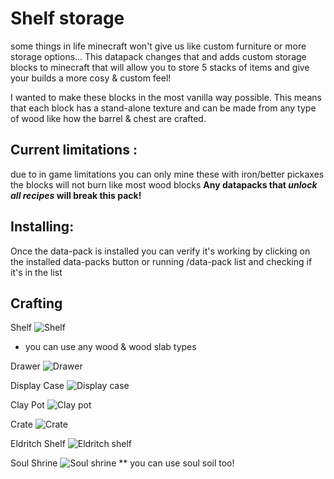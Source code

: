 # Shelf storage

some things in life minecraft won't give us like custom furniture or more storage options... This datapack changes that and adds custom storage blocks to minecraft that will allow you to store 5 stacks of items and give your builds a more cosy & custom feel!

I wanted to make these blocks in the most vanilla way possible. This means that each block has a stand-alone texture and can be made from any type of wood like how the barrel & chest are crafted. 

## Current limitations :
due to in game limitations you can only mine these with iron/better pickaxes
the blocks will not burn like most wood blocks
**Any datapacks that _unlock all recipes_ will break this pack!**

## Installing:
Once the data-pack is installed you can verify it's working by clicking on the installed data-packs button or running /data-pack list and checking if it's in the list

## Crafting

Shelf
![Shelf](https://static.planetminecraft.com/files/image/minecraft/texture-pack/2022/060/15426631-shelf_l.jpg)
* you can use any wood & wood slab types

Drawer
![Drawer](https://static.planetminecraft.com/files/image/minecraft/texture-pack/2022/060/15426623-drawer_l.jpg)

Display Case
![Display case](https://static.planetminecraft.com/files/image/minecraft/texture-pack/2022/060/15426624-display_l.jpg)

Clay Pot
![Clay pot](https://static.planetminecraft.com/files/image/minecraft/texture-pack/2022/060/15426625-clay_l.jpg)

Crate
![Crate](https://static.planetminecraft.com/files/image/minecraft/texture-pack/2022/060/15426626-crate_l.jpg)

Eldritch Shelf
![Eldritch shelf](https://static.planetminecraft.com/files/image/minecraft/texture-pack/2022/060/15426627-eldritch_l.jpg)

Soul Shrine
![Soul shrine](https://static.planetminecraft.com/files/image/minecraft/texture-pack/2022/060/15426628-soul_l.jpg)
** you can use soul soil too!
